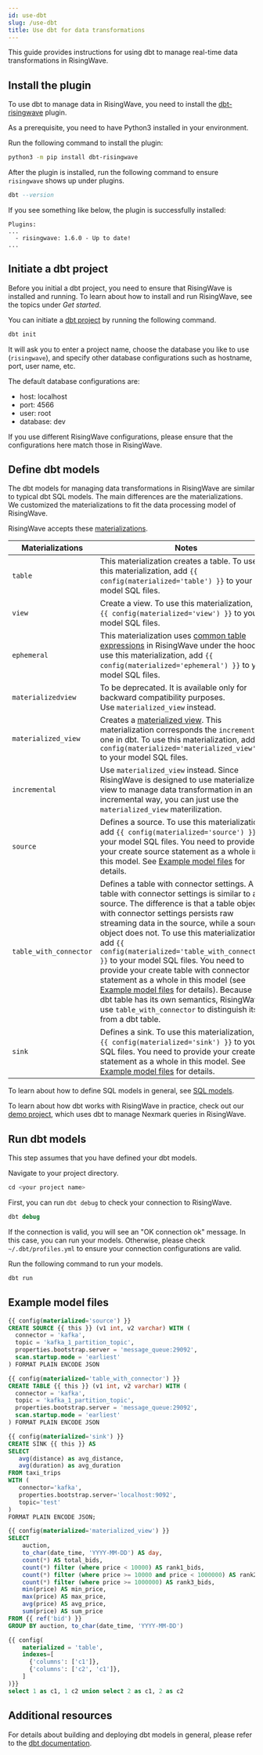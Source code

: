```yaml
---
id: use-dbt
slug: /use-dbt
title: Use dbt for data transformations
---
```

<head>
  <link rel="canonical" href="https://docs.risingwave.com/docs/current/use-dbt/" />
</head>

This guide provides instructions for using dbt to manage real-time data transformations in RisingWave.

## Install the plugin

To use dbt to manage data in RisingWave, you need to install the [dbt-risingwave](https://github.com/risingwavelabs/dbt-risingwave) plugin.

As a prerequisite, you need to have Python3 installed in your environment.

Run the following command to install the plugin:

```bash
python3 -m pip install dbt-risingwave
```

After the plugin is installed, run the following command to ensure `risingwave` shows up under plugins.

```sql
dbt --version
```

If you see something like below, the plugin is successfully installed:

```
Plugins:
...
  - risingwave: 1.6.0 - Up to date!
...
```

## Initiate a dbt project

Before you initial a dbt project, you need to ensure that RisingWave is installed and running. To learn about how to install and run RisingWave, see the topics under *Get started*.

You can initiate a [dbt project](https://docs.getdbt.com/docs/build/projects) by running the following command.

```sql
dbt init
```

It will ask you to enter a project name, choose the database you like to use (`risingwave`), and specify other database configurations such as hostname, port, user name, etc.

The default database configurations are:

- host: localhost
- port: 4566
- user: root
- database: dev

If you use different RisingWave configurations, please ensure that the configurations here match those in RisingWave.

## Define dbt models

The dbt models for managing data transformations in RisingWave are similar to typical dbt SQL models. The main differences are the materializations. We customized the materializations to fit the data processing model of RisingWave.

RisingWave accepts these [materializations](https://docs.getdbt.com/docs/build/materializations).

|Materializations| Notes|
|----|----|
|`table` |This materialization creates a table. To use this materialization, add `{{ config(materialized='table') }}` to your model SQL files. |
|`view`|Create a view. To use this materialization, add `{{ config(materialized='view') }}` to your model SQL files. |
|`ephemeral`|This materialization uses [common table expressions](/sql/query-syntax/query-syntax-with-clause.md) in RisingWave under the hood. To use this materialization, add `{{ config(materialized='ephemeral') }}` to your model SQL files.|
|`materializedview`| To be deprecated. It is available only for backward compatibility purposes. Use `materialized_view` instead.|
|`materialized_view`| Creates a [materialized view](/sql/commands/sql-create-mv.md). This materialization corresponds the `incremental` one in dbt. To use this materialization, add `{{ config(materialized='materialized_view') }}` to your model SQL files.|
| `incremental`|Use `materialized_view` instead. Since RisingWave is designed to use materialized view to manage data transformation in an incremental way, you can just use the `materialized_view` materilization.|
|`source`| Defines a source. To use this materialization, add `{{ config(materialized='source') }}` to your model SQL files. You need to provide your create source statement as a whole in this model. See [Example model files](#example-model-files) for details.|
|`table_with_connector`| Defines a table with connector settings. A table with connector settings is similar to a source. The difference is that a table object with connector settings persists raw streaming data in the source, while a source object does not. To use this materialization, add `{{ config(materialized='table_with_connector') }}` to your model SQL files. You need to provide your create table with connector statement as a whole in this model (see [Example model files](#example-model-files) for details). Because dbt table has its own semantics, RisingWave use `table_with_connector` to distinguish itself from a dbt table.|
|`sink`| Defines a sink. To use this materialization, add `{{ config(materialized='sink') }}` to your SQL files. You need to provide your create sink statement as a whole in this model. See [Example model files](#example-model-files) for details.|

To learn about how to define SQL models in general, see [SQL models](https://docs.getdbt.com/docs/build/sql-models).

To learn about how dbt works with RisingWave in practice, check out our [demo project](https://github.com/risingwavelabs/dbt_rw_nexmark), which uses dbt to manage Nexmark queries in RisingWave.

## Run dbt models

This step assumes that you have defined your dbt models.

Navigate to your project directory.

```sql
cd <your project name>
```

First, you can run `dbt debug` to check your connection to RisingWave.

```sql
dbt debug
```

If the connection is valid, you will see an "OK connection ok" message. In this case, you can run your models. Otherwise, please check `~/.dbt/profiles.yml` to ensure your connection configurations are valid.

Run the following command to run your models.

```sql
dbt run
```

## Example model files

```sql title="Define a source in dbt"
{{ config(materialized='source') }}
CREATE SOURCE {{ this }} (v1 int, v2 varchar) WITH (
  connector = 'kafka',
  topic = 'kafka_1_partition_topic',
  properties.bootstrap.server = 'message_queue:29092',
  scan.startup.mode = 'earliest'
) FORMAT PLAIN ENCODE JSON
```

```sql title="Define a table with connector settings in dbt"
{{ config(materialized='table_with_connector') }}
CREATE TABLE {{ this }} (v1 int, v2 varchar) WITH (
  connector = 'kafka',
  topic = 'kafka_1_partition_topic',
  properties.bootstrap.server = 'message_queue:29092',
  scan.startup.mode = 'earliest'
) FORMAT PLAIN ENCODE JSON
```

```sql title="Define a sink in dbt"
{{ config(materialized='sink') }}
CREATE SINK {{ this }} AS
SELECT
   avg(distance) as avg_distance,
   avg(duration) as avg_duration
FROM taxi_trips
WITH (
   connector='kafka',
   properties.bootstrap.server='localhost:9092',
   topic='test'
)
FORMAT PLAIN ENCODE JSON;
```

```sql title="Define a materialized view in dbt"
{{ config(materialized='materialized_view') }}
SELECT
    auction,
    to_char(date_time, 'YYYY-MM-DD') AS day,
    count(*) AS total_bids,
    count(*) filter (where price < 10000) AS rank1_bids,
    count(*) filter (where price >= 10000 and price < 1000000) AS rank2_bids,
    count(*) filter (where price >= 1000000) AS rank3_bids,
    min(price) AS min_price,
    max(price) AS max_price,
    avg(price) AS avg_price,
    sum(price) AS sum_price
FROM {{ ref('bid') }}
GROUP BY auction, to_char(date_time, 'YYYY-MM-DD')
```

```sql title="Define a table with indexes in dbt"
{{ config(
    materialized = 'table',
    indexes=[
      {'columns': ['c1']},
      {'columns': ['c2', 'c1']},
    ]
)}}
select 1 as c1, 1 c2 union select 2 as c1, 2 as c2
```

## Additional resources

For details about building and deploying dbt models in general, please refer to the [dbt documentation](https://docs.getdbt.com/docs/introduction).

